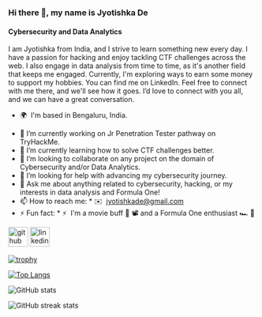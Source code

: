 ### Hi there 👋, my name is Jyotishka De
#### Cybersecurity and Data Analytics
I am Jyotishka from India, and I strive to learn something new every day. I have a passion for hacking and enjoy tackling CTF challenges across the web. I also engage in data analysis from time to time, as it's another field that keeps me engaged. Currently, I'm exploring ways to earn some money to support my hobbies. You can find me on LinkedIn. Feel free to connect with me there, and we'll see how it goes. I’d love to connect with you all, and we can have a great conversation.
* 🌍  I'm based in Bengaluru, India.

- 🔭 I’m currently working on Jr Penetration Tester pathway on TryHackMe. 
- 🌱 I’m currently learning how to solve CTF challenges better. 
- 👯 I’m looking to collaborate on any project on the domain of Cybersecurity and/or Data Analytics. 
- 🤔 I’m looking for help with advancing my cybersecurity journey. 
- 💬 Ask me about anything related to cybersecurity, hacking, or my interests in data analysis and Formula One! 
- 📫 How to reach me: * ✉️  [jyotishkade@gmail.com](mailto:jyotishkade@gmail.com) 
- ⚡ Fun fact: * ⚡  I'm a movie buff 🍿 📽️ and a Formula One enthusiast 🏎️ 🏁 


[<img src='https://cdn.jsdelivr.net/npm/simple-icons@3.0.1/icons/github.svg' alt='github' height='40'>](https://github.com/code-1819)  [<img src='https://cdn.jsdelivr.net/npm/simple-icons@3.0.1/icons/linkedin.svg' alt='linkedin' height='40'>](https://www.linkedin.com/in/https://www.linkedin.com/in/jyotishkade/)  

[![trophy](https://github-profile-trophy.vercel.app/?username=code-1819)](https://github.com/ryo-ma/github-profile-trophy)

[![Top Langs](https://github-readme-stats.vercel.app/api/top-langs/?username=code-1819&layout=pie)](https://github.com/anuraghazra/github-readme-stats)

![GitHub stats](https://github-readme-stats.vercel.app/api?username=code-1819&show_icons=true)  

![GitHub streak stats](https://streak-stats.demolab.com/?user=code-1819)  

